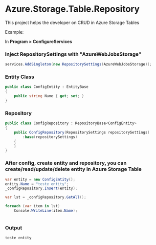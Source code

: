 # Azure.Storage.Table.Repository
This project helps the developer on CRUD in Azure Storage Tables

Example:

In **Program > ConfigureServices**

### Inject RepositorySettings with "AzureWebJobsStorage"

```C#
services.AddSingleton(new RepositorySettings(AzureWebJobsStorage));
```

### Entity Class

```C#
public class ConfigEntity : EntityBase
{
    public string Name { get; set; }
}
```

### Repository

```C#
public class ConfigRepository : RepositoryBase<ConfigEntity>
{
    public ConfigRepository(RepositorySettings repositorySettings)
        :base(repositorySettings)
    {
    }
}
```
### After config, create entity and repository, you can create/read/update/delete entity in Azure Storage Table

```C#
var entity = new ConfigEntity();
entity.Name = "teste entity";
_configRepository.Insert(entity);

var lst = _configRepository.GetAll();

foreach (var item in lst)
    Console.WriteLine(item.Name);
    
```

### Output

```Output
teste entity
```








